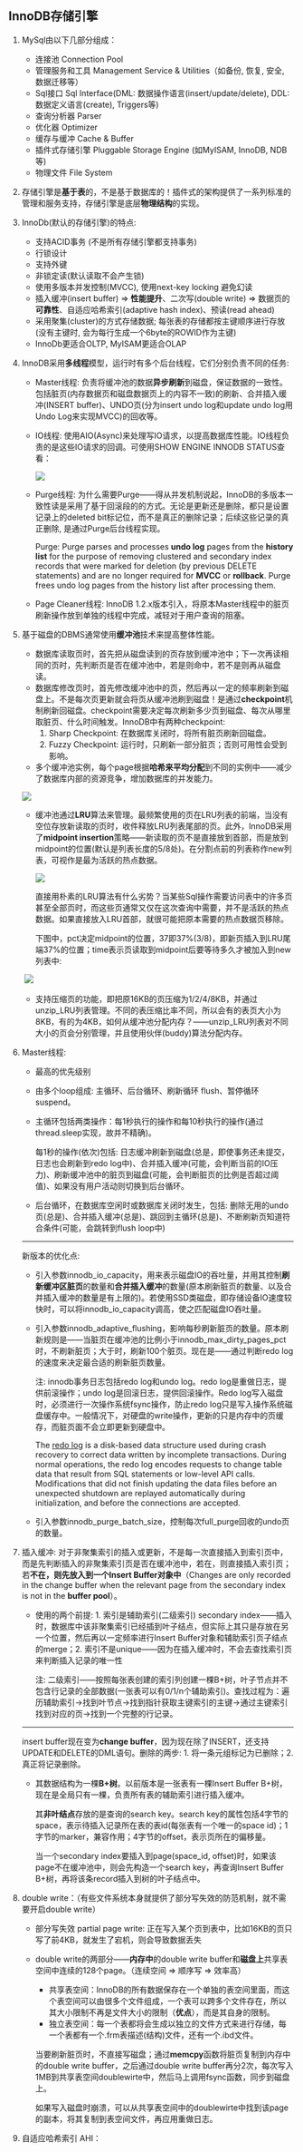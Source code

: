 ## InnoDB存储引擎

1. MySql由以下几部分组成：
   - 连接池 Connection Pool
   - 管理服务和工具 Management Service & Utilities（如备份, 恢复, 安全, 数据迁移等）
   - Sql接口 Sql Interface(DML: 数据操作语言(insert/update/delete), DDL: 数据定义语言(create), Triggers等)
   - 查询分析器 Parser
   - 优化器 Optimizer
   - 缓存与缓冲 Cache & Buffer
   - 插件式存储引擎 Pluggable Storage Engine (如MyISAM, InnoDB, NDB等)
   - 物理文件 File System
2. 存储引擎是**基于表**的，不是基于数据库的！插件式的架构提供了一系列标准的管理和服务支持，存储引擎是底层**物理结构**的实现。
3. InnoDb(默认的存储引擎)的特点:
   - 支持ACID事务 (不是所有存储引擎都支持事务)
   - 行锁设计
   - 支持外键
   - 非锁定读(默认读取不会产生锁)
   - 使用多版本并发控制(MVCC), 使用next-key locking 避免幻读
   - 插入缓冲(insert buffer) => **性能提升**、二次写(double write) => 数据页的**可靠性**、自适应哈希索引(adaptive hash index)、预读(read ahead)
   - 采用聚集(cluster)的方式存储数据; 每张表的存储都按主键顺序进行存放(没有主键时, 会为每行生成一个6byte的ROWID作为主键)
   - InnoDb更适合OLTP, MyISAM更适合OLAP

4. InnoDB采用**多线程**模型，运行时有多个后台线程，它们分别负责不同的任务:  

   - Master线程: 负责将缓冲池的数据**异步刷新**到磁盘，保证数据的一致性。包括脏页(内存数据页和磁盘数据页上的内容不一致)的刷新、合并插入缓冲(INSERT buffer)、UNDO页(分为insert undo log和update undo log用Undo Log来实现MVCC)的回收等。

   - IO线程: 使用AIO(Async)来处理写IO请求，以提高数据库性能。IO线程负责的是这些IO请求的回调。可使用SHOW ENGINE INNODB STATUS查看：

     ![](https://s2.ax1x.com/2020/01/09/lWg958.png)

   - Purge线程: 为什么需要Purge——得从并发机制说起，InnoDB的多版本一致性读是采用了基于回滚段的的方式。无论是更新还是删除，都只是设置记录上的deleted bit标记位，而不是真正的删除记录；后续这些记录的真正删除, 是通过Purge后台线程实现。

     Purge: Purge parses and processes **undo log** pages from the **history list** for the purpose of removing clustered and secondary index records that were marked for deletion (by previous DELETE statements) and are no longer required for **MVCC** or **rollback**. Purge frees undo log pages from the history list after processing them.

   - Page Cleaner线程: InnoDB 1.2.x版本引入，将原本Master线程中的脏页刷新操作放到单独的线程中完成，减轻对于用户查询的阻塞。

5. 基于磁盘的DBMS通常使用**缓冲池**技术来提高整体性能。

   - 数据库读取页时，首先把从磁盘读到的页存放到缓冲池中；下一次再读相同的页时，先判断页是否在缓冲池中，若是则命中，若不是则再从磁盘读。
   - 数据库修改页时，首先修改缓冲池中的页，然后再以一定的频率刷新到磁盘上。不是每次页更新就会将页从缓冲池刷到磁盘！是通过**checkpoint**机制刷新回磁盘。checkpoint需要决定每次刷新多少页到磁盘、每次从哪里取脏页、什么时间触发。InnoDB中有两种checkpoint: 
     1. Sharp Checkpoint: 在数据库关闭时，将所有脏页刷新回磁盘。
     2. Fuzzy Checkpoint: 运行时，只刷新一部分脏页；否则可用性会受到影响。
   - 多个缓冲池实例，每个page根据**哈希来平均分配**到不同的实例中——减少了数据库内部的资源竞争，增加数据库的并发能力。

   ![](https://s2.ax1x.com/2020/01/09/lfMGc9.png)

   - 缓冲池通过**LRU**算法来管理。最频繁使用的页在LRU列表的前端，当没有空位存放新读取的页时，收件释放LRU列表尾部的页。此外，InnoDB采用了**midpoint insertion**策略——新读取的页不是直接放到首部，而是放到midpoint的位置(默认是列表长度的5/8处)。在分割点前的列表称作new列表，可视作是最为活跃的热点数据。

     ![](https://dev.mysql.com/doc/refman/5.6/en/images/innodb-buffer-pool-list.png)

     直接用朴素的LRU算法有什么劣势？当某些Sql操作需要访问表中的许多页甚至全部页时，而这些页通常又仅在这次查询中需要，并不是活跃的热点数据。如果直接放入LRU首部，就很可能把原本需要的热点数据页移除。
     
     下图中，pct决定midpoint的位置，37即37%(3/8)，即新页插入到LRU尾端37%的位置；time表示页读取到midpoint后要等待多久才被加入到new列表中: 

   ​		![](https://s2.ax1x.com/2020/01/09/lf3Sgg.png)

   - 支持压缩页的功能，即把原16KB的页压缩为1/2/4/8KB，并通过unzip_LRU列表管理。不同的表压缩比率不同，所以会有的表页大小为8KB，有的为4KB，如何从缓冲池分配内存？——unzip_LRU列表对不同大小的页会分别管理，并且使用伙伴(buddy)算法分配内存。

     

6. Master线程: 

   - 最高的优先级别

   - 由多个loop组成: 主循环、后台循环、刷新循环 flush、暂停循环 suspend。

   - 主循环包括两类操作：每1秒执行的操作和每10秒执行的操作(通过thread.sleep实现，故并不精确)。

     每1秒的操作(依次)包括: 日志缓冲刷新到磁盘(总是，即使事务还未提交，日志也会刷新到redo log中)、合并插入缓冲(可能，会判断当前的IO压力)、刷新缓冲池中的脏页到磁盘(可能，会判断脏页的比例是否超过阈值)、如果没有用户活动则切换到后台循环。

   - 后台循环，在数据库空闲时或数据库关闭时发生，包括: 删除无用的undo页(总是)、合并插入缓冲(总是)、跳回到主循环(总是)、不断刷新页知道符合条件(可能，会跳转到flush loop中)

   -----

   新版本的优化点: 

   - 引入参数innodb_io_capacity，用来表示磁盘IO的吞吐量，并用其控制**刷新缓冲区脏页**的数量和**合并插入缓冲**的数量(原本刷新脏页的数量、以及合并插入缓冲的数量是有上限的)。若使用SSD类磁盘，即存储设备IO速度较快时，可以将innodb_io_capacity调高，使之匹配磁盘IO吞吐量。
   
   - 引入参数innodb_adaptive_flushing，影响每秒刷新脏页的数量。原本刷新规则是——当脏页在缓冲池的比例小于innodb_max_dirty_pages_pct时，不刷新脏页；大于时，刷新100个脏页。现在是——通过判断redo log的速度来决定最合适的刷新脏页数量。
   
     注: innodb事务日志包括redo log和undo log。redo log是重做日志，提供前滚操作；undo log是回滚日志，提供回滚操作。Redo log写入磁盘时，必须进行一次操作系统fsync操作，防止redo log只是写入操作系统磁盘缓存中。一般情况下，对硬盘的write操作，更新的只是内存中的页缓存，而脏页面不会立即更新到硬盘中。
   
     The [redo log](https://dev.mysql.com/doc/refman/5.5/en/innodb-redo-log.html) is a disk-based data structure used during crash recovery to correct data written by incomplete transactions. During normal operations, the redo log encodes requests to change table data that result from SQL statements or low-level API calls. Modifications that did not finish updating the data files before an unexpected shutdown are replayed automatically during initialization, and before the connections are accepted.
   
   - 引入参数innodb_purge_batch_size，控制每次full_purge回收的undo页的数量。

7. 插入缓冲: 对于非聚集索引的插入或更新，不是每一次直接插入到索引页中，而是先判断插入的非聚集索引页是否在缓冲池中，若在，则直接插入索引页；若**不在，则先放入到一个Insert Buffer对象中**（Changes are only recorded in the change buffer when the relevant page from the secondary index is not in the **buffer pool**）。

   - 使用的两个前提: 1. 索引是辅助索引(二级索引) secondary index——插入时，数据库中该非聚集索引已经插到叶子结点，但实际上其只是存放在另一个位置，然后再以一定频率进行Insert Buffer对象和辅助索引页子结点的merge；2. 索引不是unique——因为在插入缓冲时，不会去查找索引页来判断插入记录的唯一性

     注: 二级索引——按照每张表创建的索引列创建一棵B+树，叶子节点并不包含行记录的全部数据(一张表可以有0/1/n个辅助索引)。查找过程为：遍历辅助索引→找到叶节点→找到指针获取主键索引的主键→通过主键索引找到对应的页→找到一个完整的行记录。

   ----------

   insert buffer现在变为**change buffer**，因为现在除了INSERT，还支持UPDATE和DELETE的DML语句。删除的两步: 1. 将一条元组标记为已删除；2. 真正将记录删除。

   - 其数据结构为一棵**B+树**。以前版本是一张表有一棵Insert Buffer B+树，现在是全局只有一棵，负责所有表的辅助索引进行插入缓冲。

     其**非叶结点**存放的是查询的search key。search key的属性包括4字节的space，表示待插入记录所在表的表id(每张表有一个唯一的space id)；1字节的marker，兼容作用；4字节的offset，表示页所在的偏移量。

     当一个secondary index要插入到page(space_id, offset)时，如果该page不在缓冲池中，则会先构造一个search key，再查询Insert Buffer B+树，再将该条record插入到树的叶子结点中。

8. double write：（有些文件系统本身就提供了部分写失效的防范机制，就不需要开启double write）

   - 部分写失效 partial page write: 正在写入某个页到表中，比如16KB的页只写了前4KB，就发生了宕机，则会导致数据丢失

   - double write的两部分——**内存中**的double write buffer和**磁盘上**共享表空间中连续的128个page。（连续空间 => 顺序写 => 效率高）

     - 共享表空间：InnoDB的所有数据保存在一个单独的表空间里面，而这个表空间可以由很多个文件组成，一个表可以跨多个文件存在，所以其大小限制不再是文件大小的限制（**优点**），而是其自身的限制。
     - 独立表空间：每一个表都将会生成以独立的文件方式来进行存储，每一个表都有一个.frm表描述(结构)文件，还有一个.ibd文件。

     当要刷新脏页时，不直接写磁盘；通过**memcpy**函数将脏页复制到内存中的double write buffer，之后通过double write buffer再分2次，每次写入1MB到共享表空间doublewirte中，然后马上调用fsync函数，同步到磁盘上。

     如果写入磁盘时崩溃，可以从共享表空间中的doublewirte中找到该page的副本，将其复制到表空间文件，再应用重做日志。

9. 自适应哈希索引 AHI：


